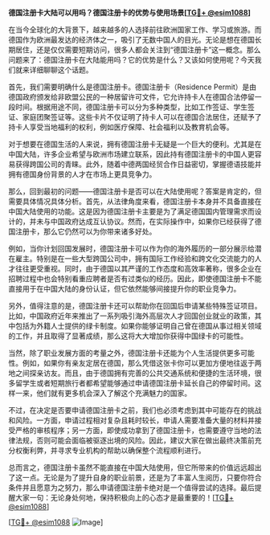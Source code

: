 **德国注册卡大陆可以用吗？德国注册卡的优势与使用场景[[TG💪+ @esim1088](https://t.me/s/esim1088)]**

在当今全球化的大背景下，越来越多的人选择前往欧洲国家工作、学习或旅游。而德国作为欧洲最发达的经济体之一，吸引了无数中国人的目光。无论是想在德国长期居住，还是仅仅需要短期访问，很多人都会关注到“德国注册卡”这一概念。那么问题来了：德国注册卡在大陆能用吗？它的优势是什么？又该如何使用呢？今天我们就来详细聊聊这个话题。

首先，我们需要明确什么是德国注册卡。德国注册卡（Residence Permit）是由德国政府颁发给非欧盟公民的一种居留许可文件，它允许持卡人在德国合法停留一段时间。根据用途不同，德国注册卡可以分为多种类型，比如工作签证、学生签证、家庭团聚签证等。这些卡片不仅证明了持卡人可以在德国合法居住，还赋予了持卡人享受当地福利的权利，例如医疗保障、社会福利以及教育机会等。

对于想要在德国生活的人来说，拥有德国注册卡无疑是一个巨大的便利。尤其是在中国大陆，许多企业希望与欧洲市场建立联系，因此持有德国注册卡的中国人更容易获得跨国公司的青睐。此外，随着中德两国经贸合作日益密切，掌握德语技能并拥有德国身份背景的人才在市场上更具竞争力。

那么，回到最初的问题——德国注册卡是否可以在大陆使用呢？答案是肯定的，但需要具体情况具体分析。首先，从法律角度来看，德国注册卡本身并不具备直接在中国大陆使用的功能。这是因为德国注册卡主要是为了满足德国国内管理需求而设计的，并未与中国政府达成互认协议。然而，在实际操作中，如果你已经获得了德国注册卡，那么它仍然可以为你带来诸多好处。

例如，当你计划回国发展时，德国注册卡可以作为你的海外履历的一部分展示给潜在雇主。特别是在一些大型跨国公司中，拥有国际工作经验和跨文化交流能力的人才往往更受重视。同时，由于德国以其严谨的工作态度和高效率著称，很多企业在招聘过程中也会特别看重应聘者是否有过类似的经历。因此，即使德国注册卡不能直接用于在中国大陆的身份认证，但它依然能够间接提升你的职业竞争力。

另外，值得注意的是，德国注册卡还可以帮助你在回国后申请某些特殊签证项目。比如，中国政府近年来推出了一系列吸引海外高层次人才回国创业就业的政策，其中包括为外籍人士提供的绿卡制度。如果你能够证明自己曾在德国从事过相关领域的工作，并且取得了显著成绩，那么这将大大增加你获得中国绿卡的可能性。

当然，除了职业发展方面的考量之外，德国注册卡还能为个人生活提供更多可能性。例如，如果你有亲友定居在德国，那么凭借这张卡你可以更加方便地往返于两地之间探亲访友。而且，由于德国拥有完善的公共交通系统和便捷的生活环境，很多留学生或者短期旅行者都希望能够通过申请德国注册卡延长自己的停留时间。这样一来，他们就有更多机会深入了解这个充满魅力的国家。

不过，在决定是否要申请德国注册卡之前，我们也必须考虑到其中可能存在的挑战和风险。一方面，申请过程相对复杂且耗时较长，申请人需要准备大量的材料并接受严格的审核程序；另一方面，即使成功拿到了德国注册卡，也需要遵守当地的法律法规，否则可能会面临被驱逐出境的风险。因此，建议大家在做出最终决策前充分权衡利弊，并寻求专业机构的帮助以确保整个流程顺利进行。

总而言之，德国注册卡虽然不能直接在中国大陆使用，但它所带来的价值远远超出了这一点。无论是为了提升自身的职业前景，还是为了丰富人生阅历，只要你符合条件并且愿意为之努力，那么申请德国注册卡绝对是一个值得尝试的选择。最后提醒大家一句：无论身处何地，保持积极向上的心态才是最重要的！[[TG💪+ @esim1088](https://t.me/s/esim1088)]

[[TG💪+ @esim1088](https://t.me/s/esim1088) ![Image](https://i.postimg.cc/4NQfJmqS/Snipaste-2025-05-13-00-14-12.png)]